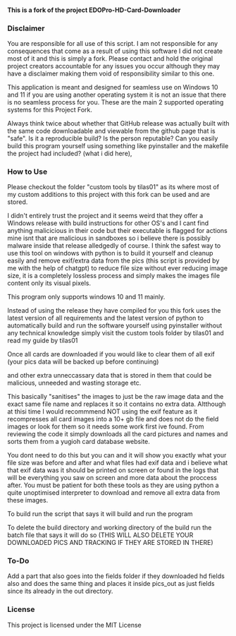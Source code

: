 #### This is a fork of the project EDOPro-HD-Card-Downloader



### Disclaimer

You are responsible for all use of this script. I am not responsible for any consequences that come as a result of using this software I did not create most of it and this is simply a fork. Please contact and hold the original project creators accountable for any issues you occur although they may have a disclaimer making them void of responsibility similar to this one.

This application is meant and designed for seamless use on Windows 10 and 11 if you are using another operating system it is not an issue that there is no seamless process for you. These are the main 2 supported operating systems for this Project Fork.

Always think twice about whether that GitHub release was actually built with the same code downloadable and viewable from the github page that is "safe". Is it a reproducible build? Is the person reputable? Can you easily build this program yourself using something like pyinstaller and the makefile the project had included? (what i did here),

### How to Use

Please checkout the folder "custom tools by tilas01" as its where most of my custom additions to this project with this fork can be used and are stored.

I didn't entirely trust the project and it seems weird that they offer a Windows release with build instructions for other OS's and I cant find anything malicicious in their code but their executable is flagged for actions mine isnt that are malicious in sandboxes so i believe there is possibly malware inside that release alledgedly of course. I think the safest way to use this tool on windows with python is to build it yourself and cleanup easily and remove exif/extra data from the pics (this script is provided by me with the help of chatgpt) to reduce file size without ever reducing image size, it is a completely lossless process and simply makes the images file content only its visual pixels.

This program only supports windows 10 and 11 mainly.

Instead of using the release they have compiled for you this fork uses the latest version of all requirements and the latest version of python to automatically build and run the software yourself using pyinstaller without any technical knowledge simply visit the custom tools folder by tilas01 and read my guide by tilas01

Once all cards are downloaded if you would like to clear them of all exif (your pics data will be backed up before continuing)

and other extra unneccassary data that is stored in them that could be malicious, unneeded and wasting storage etc.

This basically "sanitises" the images to just be the raw image data and the exact same file name and replaces it so it contains no extra data.
Altthough at thisi time I would recommmend NOT using the exif feature as it recompresses all card images into a 10+ gb file and does not do the field images or look for them so it needs some work first ive found. From reviewing the code it simply downloads all the card pictures and names and sorts them from a yugioh card database website.

You dont need to do this but you can and it will show you exactly what your file size was before and after and what files had exif data and i believe what that exif data was it should be printed on screen or found in the logs that will be everything you saw on screen and more data about the proccess after. You must be patient for both these tools as they are using python a quite unoptimised interpreter to download and remove all extra data from these images.



To build run the script that says it will build and run the program

To delete the build directory and working directory of the build run the batch file that says it will do so (THIS WILL ALSO DELETE YOUR DOWNLOADED PICS AND TRACKING IF THEY ARE STORED IN THERE)

### To-Do
Add a part that also goes into the fields folder if they downloaded hd fields also and does the same thing and places it inside pics_out as just fields since its already in the out directory.

### License

This project is licensed under the MIT License
